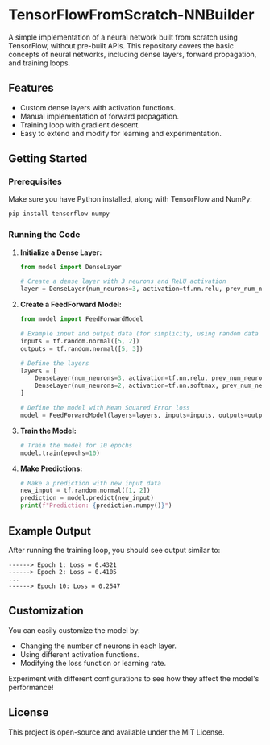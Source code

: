 
# TensorFlowFromScratch-NNBuilder

A simple implementation of a neural network built from scratch using TensorFlow, without pre-built APIs. This repository covers the basic concepts of neural networks, including dense layers, forward propagation, and training loops.

## Features

- Custom dense layers with activation functions.
- Manual implementation of forward propagation.
- Training loop with gradient descent.
- Easy to extend and modify for learning and experimentation.

## Getting Started

### Prerequisites

Make sure you have Python installed, along with TensorFlow and NumPy:

```bash
pip install tensorflow numpy
```

### Running the Code

1. **Initialize a Dense Layer:**

   ```python
   from model import DenseLayer
   
   # Create a dense layer with 3 neurons and ReLU activation
   layer = DenseLayer(num_neurons=3, activation=tf.nn.relu, prev_num_neurons=2)
   ```

2. **Create a FeedForward Model:**

   ```python
   from model import FeedForwardModel

   # Example input and output data (for simplicity, using random data here)
   inputs = tf.random.normal([5, 2])
   outputs = tf.random.normal([5, 3])

   # Define the layers
   layers = [
       DenseLayer(num_neurons=3, activation=tf.nn.relu, prev_num_neurons=2),
       DenseLayer(num_neurons=2, activation=tf.nn.softmax, prev_num_neurons=3)
   ]

   # Define the model with Mean Squared Error loss
   model = FeedForwardModel(layers=layers, inputs=inputs, outputs=outputs, loss=tf.losses.MeanSquaredError(), learning_rate=0.01)
   ```

3. **Train the Model:**

   ```python
   # Train the model for 10 epochs
   model.train(epochs=10)
   ```

4. **Make Predictions:**

   ```python
   # Make a prediction with new input data
   new_input = tf.random.normal([1, 2])
   prediction = model.predict(new_input)
   print(f"Prediction: {prediction.numpy()}")
   ```

## Example Output

After running the training loop, you should see output similar to:

```
------> Epoch 1: Loss = 0.4321
------> Epoch 2: Loss = 0.4105
...
------> Epoch 10: Loss = 0.2547
```

## Customization

You can easily customize the model by:

- Changing the number of neurons in each layer.
- Using different activation functions.
- Modifying the loss function or learning rate.

Experiment with different configurations to see how they affect the model's performance!

## License

This project is open-source and available under the MIT License.

